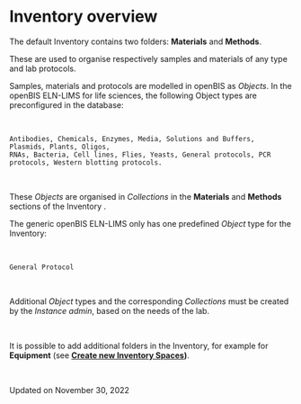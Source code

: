 Inventory overview
==================



The default Inventory contains two
folders: **Materials** and **Methods**.

These are used to organise respectively samples and materials of any
type and lab protocols.

Samples, materials and protocols are
modelled in openBIS as *Objects*. In the openBIS ELN-LIMS for life
sciences, the following Object types are preconfigured in the
database:

 

    Antibodies, Chemicals, Enzymes, Media, Solutions and Buffers, Plasmids, Plants, Oligos, 
    RNAs, Bacteria, Cell lines, Flies, Yeasts, General protocols, PCR protocols, Western blotting protocols.

 

These *Objects* are organised in
*Collections* in the **Materials** and **Methods** sections of the
Inventory .

The generic openBIS ELN-LIMS only has one
predefined *Object* type for the Inventory:

 

    General Protocol 

 

Additional *Object* types and the
corresponding *Collections* must be created by the *Instance admin*,
based on the needs of the lab.

 

It is possible to add additional folders in the Inventory, for example
for **Equipment** (see **[Create new Inventory
Spaces](https://openbis.ch/index.php/docs/admin-documentation-20-10-3/space-management/create-new-inventory-spaces/))**.

 

Updated on November 30, 2022
